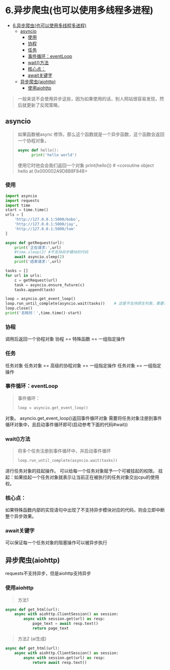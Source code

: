 # 6.异步爬虫(也可以使用多线程多进程)

- [6.异步爬虫(也可以使用多线程多进程)](#6异步爬虫也可以使用多线程多进程)
  - [asyncio](#asyncio)
    - [使用](#使用)
    - [协程](#协程)
    - [任务](#任务)
    - [事件循环：eventLoop](#事件循环eventloop)
    - [wait()方法](#wait方法)
    - [核心点：](#核心点)
    - [await关键字](#await关键字)
  - [异步爬虫(aiohttp)](#异步爬虫aiohttp)
    - [使用aiohttp](#使用aiohttp)

> 一般来说不会使用异步这些，因为如果使用的话，别人网站很容易发现，然后就更新了反爬策略，

## asyncio

> 如果函数被async 修饰，那么这个函数就是一个异步函数，这个函数会返回一个协程对象，
> ```python
> async def hello():
>       print('hello world')
> ```
> 使用它时他会会我们返回一个对象
> print(hello())   # <coroutine object hello at 0x000002A9D8B8F848>

### 使用

```python
import asyncio
import requests
import time
start = time.time()
urls = [
    'http://127.0.0.1:5000/bobo',
    'http://127.0.0.1:5000/jay',
    'http://127.0.0.1:5000/tom'
]

async def getRequest(url):
    print('正在请求:',url)
    #time.sleep(2) #不支持异步模块的代码
    await asyncio.sleep(2)
    print('结束请求:',url)

tasks = []
for url in urls:
    c = getRequest(url)
    task = asyncio.ensure_future(c)
    tasks.append(task)

loop = asyncio.get_event_loop()
loop.run_until_complete(asyncio.wait(tasks))    # 这里不支持原生列表，需要使用asyncio.wait封装一下
loop.close()
print('总耗时：',time.time()-start)
```

### 协程

调用后返回一个协程对象
协程 == 特殊函数 == 一组指定操作

### 任务

任务对象
任务对象 == 高级的协程对象 == 一组指定操作
任务对象 == 一组指定操作

### 事件循环：eventLoop

> 事件循环：
> ```python
> loop = asyncio.get_event_loop()
> ```

对象。
asyncio.get_event_loop()返回事件循环对象
需要将任务对象注册到事件循环对象中，且启动事件循环即可(启动参考下面的代码#wait)) 

### wait()方法

> 将多个任务注册到事件循环中，并启动事件循环
> ```python
> loop.run_until_complete(asyncio.wait(tasks))
> ```

进行任务对象的挂起操作。
可以给每一个任务对象赋予一个可被挂起的权限。
挂起：如果挂起一个任务对象就表示让当前正在被执行的任务对象交出cpu的使用权。

### 核心点：

如果特殊函数内部的实现语句中出现了不支持异步模块对应的代码，则会立即中断整个异步效果。

### await关键字

可以保证每一个任务对象的阻塞操作可以被异步执行

## 异步爬虫(aiohttp)

requests不支持异步，但是aiohttp支持异步

### 使用aiohttp

> 方法1

```python
async def get_html(url):
    async with aiohttp.ClientSession() as session:
        async with session.get(url) as resp:
            page_text = await resp.text()
            return page_text
```

> 方法2 (ai生成)

```python
async def get_html(url):
    async with aiohttp.ClientSession() as session:
        async with session.get(url) as resp:
            return await resp.text()
```

<CommentService/>

